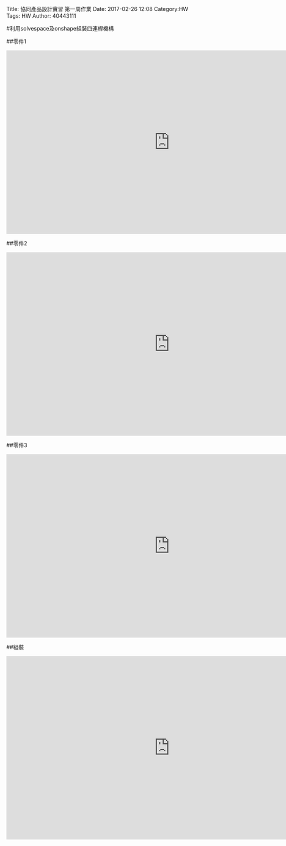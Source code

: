 Title: 協同產品設計實習 第一周作業
Date: 2017-02-26 12:08
Category:HW
Tags: HW
Author: 40443111 



<!-- PELICAN_END_SUMMARY -->


#利用solvespace及onshape組裝四連桿機構

##零件1
<iframe width="854" height="480" src="https://www.youtube.com/watch?v=tygsHRjf6IU" frameborder="0" allowfullscreen></iframe>

##零件2
<iframe width="854" height="480" src="https://www.youtube.com/watch?v=3bEXF19xpi4" frameborder="0" allowfullscreen></iframe>

##零件3
<iframe width="854" height="480" src="https://www.youtube.com/watch?v=MOzF6LccpD8&t=10s" frameborder="0" allowfullscreen></iframe>

##組裝
<iframe width="854" height="480" src="https://www.youtube.com/watch?v=P0LEwxE7UN8" frameborder="0" allowfullscreen></iframe>




